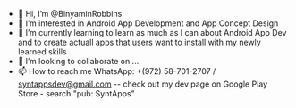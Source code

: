 - 👋 Hi, I’m @BinyaminRobbins
- 👀 I’m interested in Android App Development and App Concept Design
- 🌱 I’m currently learning to learn as much as I can about Android App Dev and to create actuall apps that users want to install with my newly learned skills
- 💞️ I’m looking to collaborate on ...
- 📫 How to reach me WhatsApp: +(972) 58-701-2707 / syntappsdev@gmail.com
-- check out my dev page on Google Play Store - search "pub: SyntApps"

<!---
BinyaminRobbins/BinyaminRobbins is a ✨ special ✨ repository because its `README.md` (this file) appears on your GitHub profile.
You can click the Preview link to take a look at your changes.
--->
